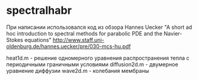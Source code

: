 # spectralhabr

При написании использовался код из обзора 
Hannes Uecker "A short ad hoc introduction to spectral methods for
parabolic PDE and the Navier-Stokes equations"
http://www.staff.uni-oldenburg.de/hannes.uecker/pre/030-mcs-hu.pdf

heat1d.m - решение одномерного уравнения распространения тепла с периодичными граничными условиями
diffusion2d.m - двумерное уравнение диффузии
wave2d.m - колебания мембраны
